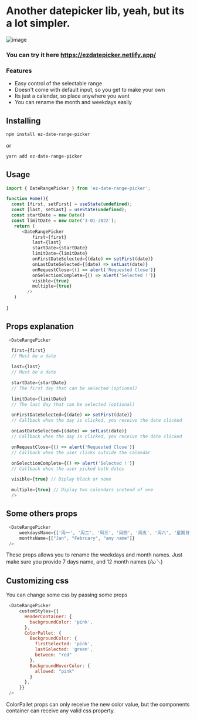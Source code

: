 # Another datepicker lib, yeah, but its a lot simpler.

![image](https://user-images.githubusercontent.com/18023467/139587816-a6026dd5-fe8e-4864-b591-8cc136a23a4d.png)



### You can try it here https://ezdatepicker.netlify.app/


### Features

- Easy control of the selectable range
- Doesn't come with default input, so you get to make your own
- Its just a calendar, so place anywhere you want
- You can rename the month and weekdays easily


## Installing
```bash
npm install ez-date-range-picker
```
or
```bash
yarn add ez-date-range-picker
```



## Usage 

```js
import { DateRangePicker } from 'ez-date-range-picker';

function Home(){
  const [first, setFirst] = useState(undefined);
  const [last, setLast] = useState(undefined);
  const startDate = new Date()
  const limitDate = new Date('3-01-2022');
   return (
      <DateRangePicker
          first={first}
          last={last}  
          startDate={startDate}  
          limitDate={limitDate}  
          onFirstDateSelected={(date) => setFirst(date)} 
          onLastDateSelected={(date) => setLast(date)} 
          onRequestClose={() => alert('Requested Close')}
          onSelectionComplete={() => alert('Selected !')}  
          visible={true} 
          multiple={true}
        />
   )
  
}

```

## Props explanation

```js
 <DateRangePicker

  first={first} 
  // Must be a date

  last={last}   
  // Must be a date

  startDate={startDate}  
  // The first day that can be selected (optional)

  limitDate={limitDate}  
  // The last day that can be selected (optional)

  onFirstDateSelected={(date) => setFirst(date)} 
  // Callback when the day is clicked, you receive the date clicked 

  onLastDateSelected={(date) => setLast(date)} 
  // Callback when the day is clicked, you receive the date clicked

  onRequestClose={() => alert('Requested Close')} 
  // Callback when the user clicks outside the calendar

  onSelectionComplete={() => alert('Selected !')}  
  // Callback when the user picked both dates

  visible={true} // Diplay block or none

  multiple={true} // Diplay two calendars instead of one
  />
 ```


 ## Some others props

 ```js
  <DateRangePicker 
      weekdaysName={['周一', '周二', '周三', '周四', '周五', '周六', '星期日']}
      monthsName={["Jan", "February", "any name"]}
  />
 ```

 These props allows you to rename the weekdays and month names.
 Just make sure you provide 7 days name, and 12 month names  (*/ω＼*)


  ## Customizing css

   You can change some css by passing some props

 ```js
  <DateRangePicker 
      customStyles={{
        HeaderContainer: {
          backgroundColor: 'pink',
        },
        ColorPallet: {
          BackgroundColor: {
            firstSelected: 'pink',
            lastSelected: 'green',
            between: "red"
          },
          BackgroundHoverColor: {
            allowed: "pink"
          }
        },
      }}
  />
 ```


 ColorPallet props can only receive the new color value, 
 but the components container can receive any valid css property.








